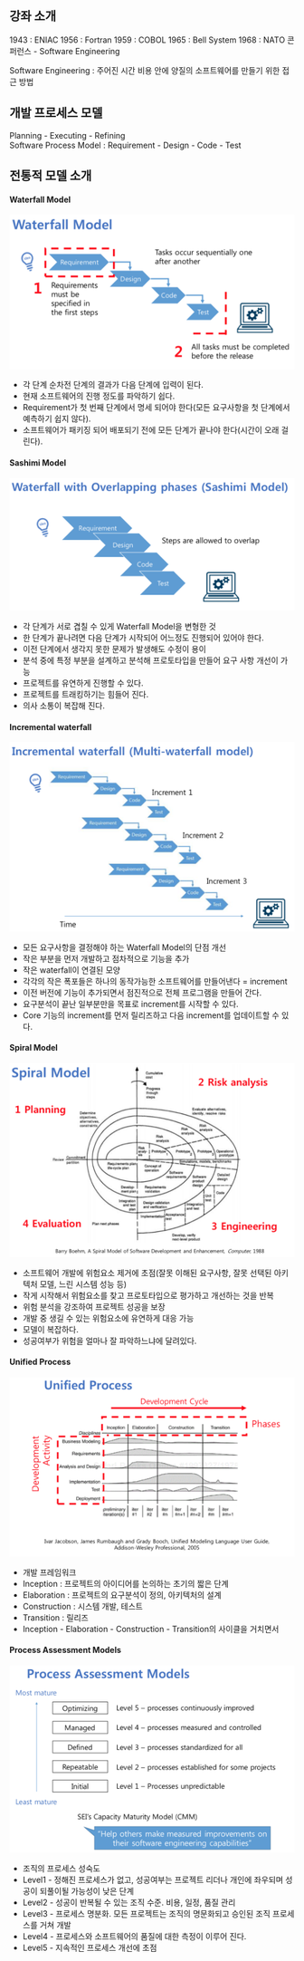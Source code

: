 ## 강좌 소개

1943 : ENIAC
1956 : Fortran
1959 : COBOL
1965 : Bell System
1968 : NATO 콘퍼런스 - Software Engineering

Software Engineering : 주어진 시간 비용 안에 양질의 소프트웨어를 만들기 위한 접근 방법

## 개발 프로세스 모델

Planning - Executing - Refining    
Software Process Model : Requirement - Design - Code - Test

## 전통적 모델 소개

#### Waterfall Model    
![week1_1.png](images/week1_1.png)    
- 각 단계 순차전 단계의 결과가 다음 단계에 입력이 된다.
- 현재 소프트웨어의 진행 정도를 파악하기 쉽다.
- Requirement가 첫 번째 단계에서 명세 되어야 한다(모든 요구사항을 첫 단계에서 예측하기 쉽지 않다).
- 소프트웨어가 패키징 되어 배포되기 전에 모든 단계가 끝나야 한다(시간이 오래 걸린다).

#### Sashimi Model    
![week1_2.png](images/week1_2.png)    
- 각 단계가 서로 겹칠 수 있게 Waterfall Model을 변형한 것
- 한 단계가 끝나려면 다음 단계가 시작되어 어느정도 진행되어 있어야 한다.
- 이전 단계에서 생각지 못한 문제가 발생해도 수정이 용이
- 분석 중에 특정 부분을 설계하고 분석해 프로토타입을 만들어 요구 사항 개선이 가능
- 프로젝트를 유연하게 진행할 수 있다.
- 프로젝트를 트래킹하기는 힘들어 진다.
- 의사 소통이 복잡해 진다.

#### Incremental waterfall
![week1_3.png](images/week1_3.png)    
- 모든 요구사항을 결정해야 하는 Waterfall Model의 단점 개선
- 작은 부분을 먼저 개발하고 점차적으로 기능을 추가
- 작은 waterfall이 연결된 모양
- 각각의 작은 폭포들은 하나의 동작가능한 소프트웨어를 만들어낸다 = increment
- 이전 버전에 기능이 추가되면서 점진적으로 전체 프로그램을 만들어 간다.
- 요구분석이 끝난 일부분만을 목표로 increment를 시작할 수 있다.
- Core 기능의 increment를 먼저 릴리즈하고 다음 increment를 업데이트할 수 있다.

#### Spiral Model    
![week1_4.png](images/week1_4.png)    
- 소프트웨어 개발에 위험요소 제거에 초점(잘못 이해된 요구사항, 잘못 선택된 아키텍처 모델, 느린 시스템 성능 등)
- 작게 시작해서 위험요소를 찾고 프로토타입으로 평가하고 개선하는 것을 반복
- 위험 분석을 강조하여 프로젝트 성공을 보장
- 개발 중 생길 수 있는 위험요소에 유연하게 대응 가능
- 모델이 복잡하다.
- 성공여부가 위험을 얼마나 잘 파악하느냐에 달려있다.

#### Unified Process
![week1_5.png](images/week1_5.png)    
- 개발 프레임워크
- Inception : 프로젝트의 아이디어를 논의하는 초기의 짧은 단계
- Elaboration : 프로젝트의 요구분석이 정의, 아키텍처의 설계
- Construction : 시스템 개발, 테스트
- Transition : 릴리즈
- Inception - Elaboration - Construction - Transition의 사이클을 거치면서

#### Process Assessment Models
![week1_6.png](images/week1_6.png)    
- 조직의 프로세스 성숙도
- Level1 - 정해진 프로세스가 없고, 성공여부는 프로젝트 리더나 개인에 좌우되며 성공이 되풀이될 가능성이 낮은 단계
- Level2 - 성공이 반복될 수 있는 조직 수준. 비용, 일정, 품질 관리
- Level3 - 프로세스 명분화. 모든 프로젝트는 조직의 명문화되고 승인된 조직 프로세스를 거쳐 개발
- Level4 - 프로세스와 소프트웨어의 품질에 대한 측정이 이루어 진다.
- Level5 - 지속적인 프로세스 개선에 초점
